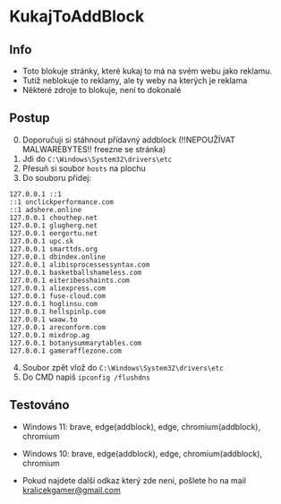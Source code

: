 # KukajToAddBlock
## Info
- Toto blokuje stránky, které kukaj to má na svém webu jako reklamu.
- Tutíž neblokuje to reklamy, ale ty weby na kterých je reklama
- Některé zdroje to blokuje, není to dokonalé

## Postup
0. Doporučuji si stáhnout přídavný addblock (!!NEPOUŽÍVAT MALWAREBYTES!! freezne se stránka)
1. Jdi do `C:\Windows\System32\drivers\etc`
2. Přesuň si soubor `hosts` na plochu
3. Do souboru přidej:
```
127.0.0.1 ::1
::1 onclickperformance.com
::1 adshere.online
127.0.0.1 chouthep.net
127.0.0.1 glugherg.net
127.0.0.1 eergortu.net
127.0.0.1 upc.sk
127.0.0.1 smarttds.org
127.0.0.1 dbindex.online
127.0.0.1 alibisprocessessyntax.com
127.0.0.1 basketballshameless.com
127.0.0.1 eiteribesshaints.com
127.0.0.1 aliexpress.com
127.0.0.1 fuse-cloud.com
127.0.0.1 hoglinsu.com
127.0.0.1 hellspinlp.com
127.0.0.1 waaw.to
127.0.0.1 areconform.com
127.0.0.1 mixdrop.ag
127.0.0.1 botanysummarytables.com
127.0.0.1 gamerafflezone.com
```
4. Soubor zpět vlož do `C:\Windows\System32\drivers\etc`
5. Do CMD napiš `ipconfig /flushdns`

## Testováno
- Windows 11: brave, edge(addblock), edge, chromium(addblock), chromium
- Windows 10: brave, edge(addblock), edge, chromium(addblock), chromium

- Pokud najdete další odkaz který zde není, pošlete ho na mail kralicekgamer@gmail.com
